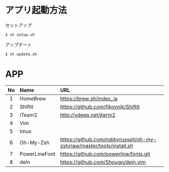 # アプリ起動方法

セットアップ

```
$ sh setup.sh
```

アップデート

```
$ sh update.sh
```

# APP

|No|Name|URL|
|:-----------:|:------------|:------------|
|1|HomeBrew|https://brew.sh/index_ja|
|2|Shiftit|https://github.com/fikovnik/ShiftIt|
|3|iTeam2|http://vdeep.net/iterm2|
|4|Vim||
|5|tmux||
|6|Oh-My-Zsh|https://github.com/robbyrussell/oh-my-zsh/raw/master/tools/install.sh|
|7|PowerLineFont|https://github.com/powerline/fonts.git|
|8|dein|https://github.com/Shougo/dein.vim|
